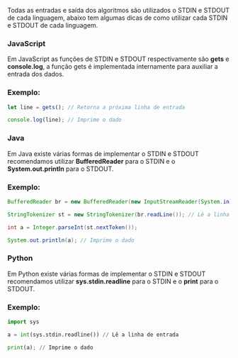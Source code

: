 Todas as entradas e saída dos algoritmos são utilizados o STDIN e STDOUT de cada linguagem, abaixo tem algumas dicas de como utilizar cada STDIN e STDOUT de cada linguagem.

### JavaScript

Em JavaScript as funções de STDIN e STDOUT respectivamente são **gets** e **console.log**, a função gets é implementada internamente para auxiliar a entrada dos dados.

### Exemplo:

```javascript
let line = gets(); // Retorna a próxima linha de entrada

console.log(line); // Imprime o dado
```
### Java

Em Java existe várias formas de implementar o STDIN e STDOUT recomendamos utilizar **BufferedReader** para o STDIN e o **System.out.println** para o STDOUT.

### Exemplo:
```java
BufferedReader br = new BufferedReader(new InputStreamReader(System.in));

StringTokenizer st = new StringTokenizer(br.readLine()); // Lê a linha de entrada

int a = Integer.parseInt(st.nextToken());

System.out.println(a); // Imprime o dado
```
### Python

Em Python existe várias formas de implementar o STDIN e STDOUT recomendamos utilizar **sys.stdin.readline** para o STDIN e o **print** para o STDOUT.

### Exemplo:
```python
import sys

a = int(sys.stdin.readline()) // Lê a linha de entrada

print(a); // Imprime o dado
```